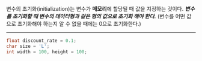 변수의 초기화(initialization)는 변수가 **메모리**에 할당될 때 값을 지정하는 것이다.
***변수를 초기화할 때 변수의 데이터형과 같은 형의 값으로 초기화 해야 한다.***
(변수를 어떤 값으로 초기화해야 하는지 알 수 없을 때에는 0으로 초기화한다.)
____

```c
float discount_rate = 0.1;
char size = 'L';
int width = 100, height = 100;
```
